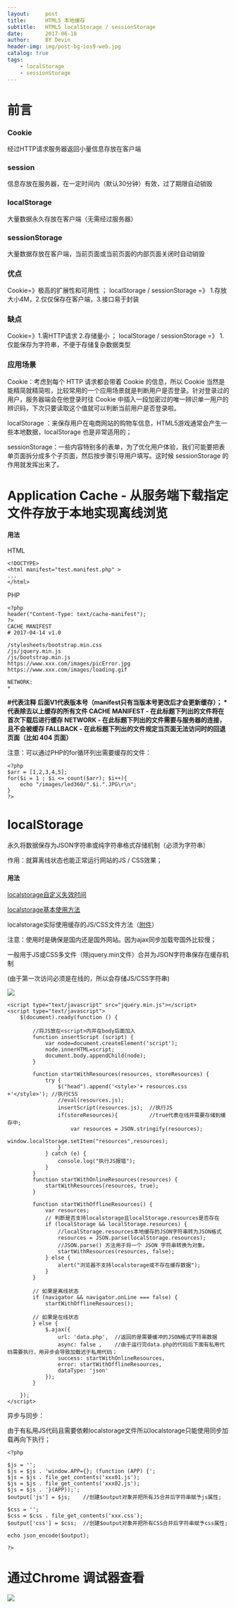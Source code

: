 ```yaml
---
layout:     post
title:      HTML5 本地缓存
subtitle:   HTML5 localStorage / sessionStorage
date:       2017-06-18 
author:     BY Devin
header-img: img/post-bg-ios9-web.jpg
catalog: true
tags:
    - localStorage
    - sessionStorage
---
```



# 前言

### Cookie

经过HTTP请求服务器返回小量信息存放在客户端

### session 

信息存放在服务器，在一定时间内（默认30分钟）有效，过了期限自动销毁

### localStorage 

大量数据永久存放在客户端（无需经过服务器）

### sessionStorage

大量数据存放在客户端，当前页面或当前页面的内部页面关闭时自动销毁

### 优点

Cookie=》极高的扩展性和可用性 ；          localStorage / sessionStorage =》 1.存放大小4M，2.仅仅保存在客户端，3.接口易于封装

### 缺点

Cookie=》1.需HTTP请求   2.存储量小 ；   localStorage / sessionStorage =》 1.仅能保存为字符串，不便于存储复杂数据类型

### 应用场景
Cookie：考虑到每个 HTTP 请求都会带着 Cookie 的信息，所以 Cookie 当然是能精简就精简啦，比较常用的一个应用场景就是判断用户是否登录。针对登录过的用户，服务器端会在他登录时往 Cookie 中插入一段加密过的唯一辨识单一用户的辨识码，下次只要读取这个值就可以判断当前用户是否登录啦。

localStorage ：来保存用户在电商网站的购物车信息，HTML5游戏通常会产生一些本地数据，localStorage 也是非常适用的；

sessionStorage：一些内容特别多的表单，为了优化用户体验，我们可能要把表单页面拆分成多个子页面，然后按步骤引导用户填写。这时候 sessionStorage 的作用就发挥出来了。

# Application Cache - 从服务端下载指定文件存放于本地实现离线浏览

#### 用法

HTML

```
<!DOCTYPE>
<html manifest="test.manifest.php" >
...
</html>
```
PHP

```
<?php
header("Content-Type: text/cache-manifest");
?>
CACHE MANIFEST
# 2017-04-14 v1.0

/stylesheets/bootstrap.min.css
/js/jquery.min.js
/js/bootstrap.min.js
https://www.xxx.com/images/picError.jpg
https://www.xxx.com/images/loading.gif

NETWORK:
*
```
**#代表注释 后面V1代表版本号（manifest只有当版本号更改后才会更新缓存）； \*代表除去以上缓存的所有文件
CACHE MANIFEST - 在此标题下列出的文件将在首次下载后进行缓存
NETWORK - 在此标题下列出的文件需要与服务器的连接，且不会被缓存
FALLBACK - 在此标题下列出的文件规定当页面无法访问时的回退页面（比如 404 页面）**

注意：可以通过PHP的for循环列出需要缓存的文件：

```
<?php
$arr = [1,2,3,4,5];
for($i = 1 ; $i <= count($arr); $i++){
    echo "/images/led360/".$i.".JPG\r\n";
}
?>
```

# localStorage

永久将数据保存为JSON字符串或纯字符串格式存储机制（必须为字符串）

作用：就算离线状态也能正常运行网站的JS /  CSS效果；

#### 用法

[localstorage自定义失效时间](http://blog.csdn.net/xyphf/article/details/51830770)


[localstorage基本使用方法](http://www.cnblogs.com/st-leslie/p/5617130.html)

localstorage实际使用缓存的JS/CSS文件方法（[附件](/img/pubilc/localstorage.rar)）

注意：使用时是确保是国内还是国外网站。因为ajax同步加载夸国外比较慢；

一般用于JS或CSS多文件（除jquery.min文件）合并为JSON字符串保存在缓存机制

(由于第一次访问必须是在线的，所以会存储JS/CSS字符串)

![](/img/pubilc/html5-1.jpg)

```
<script type="text/javascript" src="jquery.min.js"></script>
<script type="text/javascript">
	$(document).ready(function () {

		//将JS放在<script>内并在body后面加入
		function insertScript (script) {
			var node=document.createElement('script');
			node.innerHTML=script;
			document.body.appendChild(node);
		}

		function startWithResources(resources, storeResources) {
			try {
				$("head").append('<style>'+ resources.css +'</style>'); //执行CSS
				//eval(resources.js);
				insertScript(resources.js);  //执行JS
				if(storeResources){          //true代表在线并需要存储到缓存中;
					var resources = JSON.stringify(resources);
					window.localStorage.setItem("resources",resources);							
				}
			} catch (e) {
				console.log("执行JS报错");
			}						
		}
		function startWithOnlineResources(resources) {
			startWithResources(resources, true);
		}

		function startWithOfflineResources() {
			var resources;
			// 判断是否支持localstorage且localStorage.resources是否存在
			if (localStorage && localStorage.resources) {
				//localStorage.resources本地缓存的JSON字符串转为JSON格式
				resources = JSON.parse(localStorage.resources); 
				//JSON.parse() 方法用于将一个 JSON 字符串转换为对象。
				startWithResources(resources, false);
			} else {
				alert("浏览器不支持localstorage或不存在缓存数据");
			}
		}

		// 如果是离线状态
		if (navigator && navigator.onLine === false) {
			startWithOfflineResources();

		// 如果是在线状态
		} else {
			$.ajax({
				url: 'data.php',  //返回的是需要缓冲的JSON格式字符串数据
                async: false ,    //由于运行完data.php的代码后下面有私用代码需要执行，用异步会导致加载迟于私用代码；
				success: startWithOnlineResources,
				error: startWithOfflineResources,
				dataType: 'json'
			});
		}

	});
</script>
```

异步与同步：

由于有私用JS代码且需要依赖localstorage文件所以localstorage只能使用同步加载再向下执行；

```
<?php

$js = '';
$js = $js . 'window.APP={}; (function (APP) {';
$js = $js . file_get_contents('xxx01.js');
$js = $js . file_get_contents('xxx02.js');
$js = $js . '}(APP));';
$output['js'] = $js;    //创建$output对象并把所有JS合并后字符串赋予js属性;

$css = '';
$css = $css . file_get_contents('xxx.css');
$output['css'] = $css;  //创建$output对象并把所有CSS合并后字符串赋予css属性;

echo json_encode($output);

?>
```

# 通过Chrome 调试器查看

![](/img/pubilc/html5-2.jpg)
